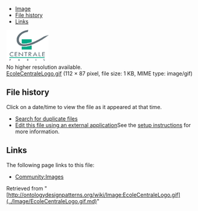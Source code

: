 * [Image](../Image/EcoleCentraleLogo.gif.md#file)
* [File history](../Image/EcoleCentraleLogo.gif.md#filehistory)
* [Links](../Image/EcoleCentraleLogo.gif.md#filelinks)

[![Image:EcoleCentraleLogo.gif](../images/1/14/EcoleCentraleLogo.gif)](../images/1/14/EcoleCentraleLogo.gif)  
No higher resolution available.  
[EcoleCentraleLogo.gif](../images/1/14/EcoleCentraleLogo.gif)‎ (112 × 87 pixel, file size: 1 KB, MIME type: image/gif)

## File history

Click on a date/time to view the file as it appeared at that time.



  
* [Search for duplicate files](http://ontologydesignpatterns.org/wiki/Special:FileDuplicateSearch/EcoleCentraleLogo.gif "Special:FileDuplicateSearch/EcoleCentraleLogo.gif")
* [Edit this file using an external application](http://ontologydesignpatterns.org/wiki/index.php?title=Image:EcoleCentraleLogo.gif&action=edit&externaledit=true&mode=file "Image:EcoleCentraleLogo.gif")See the [setup instructions](http://www.mediawiki.org/wiki/Manual:External_editors "http://www.mediawiki.org/wiki/Manual:External_editors") for more information.

## Links



The following page links to this file:


* [Community:Images](../Community/Images.md "Community:Images")


Retrieved from "[http://ontologydesignpatterns.org/wiki/Image:EcoleCentraleLogo.gif](../Image/EcoleCentraleLogo.gif.md)"